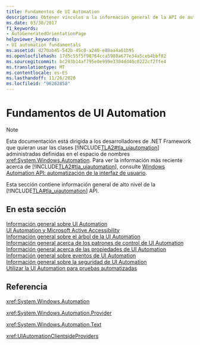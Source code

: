 ```yaml
---
title: Fundamentos de UI Automation
description: Obtener vínculos a la información general de la API de automatización de la interfaz de usuario de Microsoft. Entre los temas tratados se incluyen árboles, patrones de control, propiedades, eventos, seguridad y pruebas automatizadas.
ms.date: 03/30/2017
f1_keywords:
- AutoGeneratedOrientationPage
helpviewer_keywords:
- UI automation fundamentals
ms.assetid: d270ab45-542b-45c0-a240-e80aa4a61b95
ms.openlocfilehash: 17d5c55f5f98764cca5988a677e34a5ceb4bbf82
ms.sourcegitcommit: bc293b14af795e0e999e3304dd40c0222cf2ffe4
ms.translationtype: MT
ms.contentlocale: es-ES
ms.lasthandoff: 11/26/2020
ms.locfileid: "96262858"
---
```

# <a name="ui-automation-fundamentals"></a>Fundamentos de UI Automation

> [!NOTE]
> Esta documentación está dirigida a los desarrolladores de .NET Framework que quieran usar las clases [!INCLUDE[TLA2#tla_uiautomation](../../../includes/tla2sharptla-uiautomation-md.md)] administradas definidas en el espacio de nombres <xref:System.Windows.Automation>. Para ver la información más reciente acerca de [!INCLUDE[TLA2#tla_uiautomation](../../../includes/tla2sharptla-uiautomation-md.md)], consulte [Windows Automation API: automatización de la interfaz de usuario](/windows/win32/winauto/entry-uiauto-win32).  
  
 Esta sección contiene información general de alto nivel de la [!INCLUDE[TLA#tla_uiautomation](../../../includes/tlasharptla-uiautomation-md.md)] API.  
  
## <a name="in-this-section"></a>En esta sección  

 [Información general sobre UI Automation](ui-automation-overview.md)  
 [UI Automation y Microsoft Active Accessibility](ui-automation-and-microsoft-active-accessibility.md)  
 [Información general sobre el árbol de la UI Automation](ui-automation-tree-overview.md)  
 [Información general acerca de los patrones de control de UI Automation](ui-automation-control-patterns-overview.md)  
 [Información general acerca de las propiedades de UI Automation](ui-automation-properties-overview.md)  
 [Información general sobre eventos de UI Automation](ui-automation-events-overview.md)  
 [Información general sobre la seguridad de UI Automation](ui-automation-security-overview.md)  
 [Utilizar la UI Automation para pruebas automatizadas](using-ui-automation-for-automated-testing.md)  
  
## <a name="reference"></a>Referencia  

 <xref:System.Windows.Automation>  
  
 <xref:System.Windows.Automation.Provider>  
  
 <xref:System.Windows.Automation.Text>  
  
 <xref:UIAutomationClientsideProviders>
